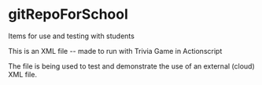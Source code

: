 gitRepoForSchool
================

Items for use and testing with students

This is an XML file -- made to run with Trivia Game in Actionscript

The file is being used to test and demonstrate the use of an external (cloud) XML file.

